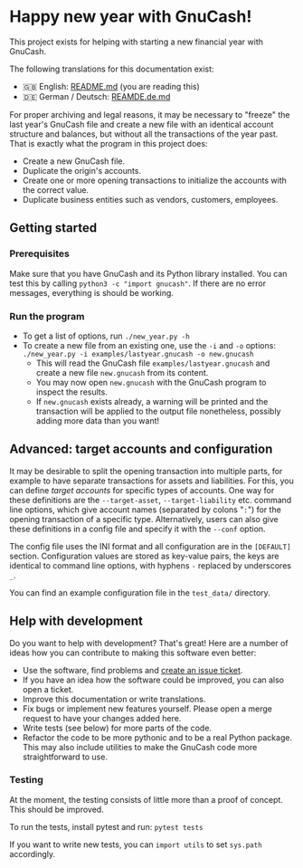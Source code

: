# Happy new year with GnuCash! #

This project exists for helping with starting a new financial year with GnuCash.

The following translations for this documentation exist:

- 🇬🇧 English: [README.md](README.md) (you are reading this)
- 🇩🇪 German / Deutsch: [REAMDE.de.md](README.de.md)

For proper archiving and legal reasons, it may be necessary to "freeze" the last year's GnuCash file
and create a new file with an identical account structure and balances, but without all the
transactions of the year past.  That is exactly what the program in this project does:

- Create a new GnuCash file.
- Duplicate the origin's accounts.
- Create one or more opening transactions to initialize the accounts with the correct value.
- Duplicate business entities such as vendors, customers, employees.

## Getting started ##

### Prerequisites ###

Make sure that you have GnuCash and its Python library installed.  You can test this by calling
`python3 -c "import gnucash"`.  If there are no error messages, everything is should be working.

### Run the program ###

- To get a list of options, run `./new_year.py -h`
- To create a new file from an existing one, use the `-i` and `-o` options:  
  `./new_year.py -i examples/lastyear.gnucash -o new.gnucash`
  - This will read the GnuCash file `examples/lastyear.gnucash` and create a new file `new.gnucash`
    from its content.
  - You may now open `new.gnucash` with the GnuCash program to inspect the results.
  - If `new.gnucash` exists already, a warning will be printed and the transaction will be applied
    to the output file nonetheless, possibly adding more data than you want!

## Advanced: target accounts and configuration ##

It may be desirable to split the opening transaction into multiple parts, for example to have
separate transactions for assets and liabilities.  For this, you can define *target accounts* for
specific types of accounts.  One way for these definitions are the `--target-asset`,
`--target-liability` etc. command line options, which give account names (separated by colons "`:`")
for the opening transaction of a specific type.  Alternatively, users can also give these
definitions in a config file and specify it with the `--conf` option.

The config file uses the INI format and all configuration are in the `[DEFAULT]` section.
Configuration values are stored as key-value pairs, the keys are identical to command line options,
with hyphens `-` replaced by underscores `_`.

You can find an example configuration file in the `test_data/` directory.

## Help with development ##

Do you want to help with development? That's great!  Here are a number of ideas how you can
contribute to making this software even better:

- Use the software, find problems and [create an issue ticket](https://gitlab.com/wiese28/gnucash-happy-new-year/-/issues).
- If you have an idea how the software could be improved, you can also open a ticket.
- Improve this documentation or write translations.
- Fix bugs or implement new features yourself.  Please open a merge request to have your changes
  added here.
- Write tests (see below) for more parts of the code.
- Refactor the code to be more pythonic and to be a real Python package.  This may also include
  utilities to make the GnuCash code more straightforward to use.

### Testing ###

At the moment, the testing consists of little more than a proof of concept.  This should be
improved.

To run the tests, install pytest and run: `pytest tests`

If you want to write new tests, you can `import utils` to set `sys.path` accordingly.
